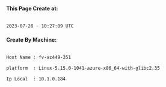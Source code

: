 
   
#### This Page Create at:

```bash

2023-07-28 - 10:27:09 UTC

```

#### Create By Machine:

```bash

Host Name : fv-az449-351

platform  : Linux-5.15.0-1041-azure-x86_64-with-glibc2.35

Ip Local  : 10.1.0.184

```

